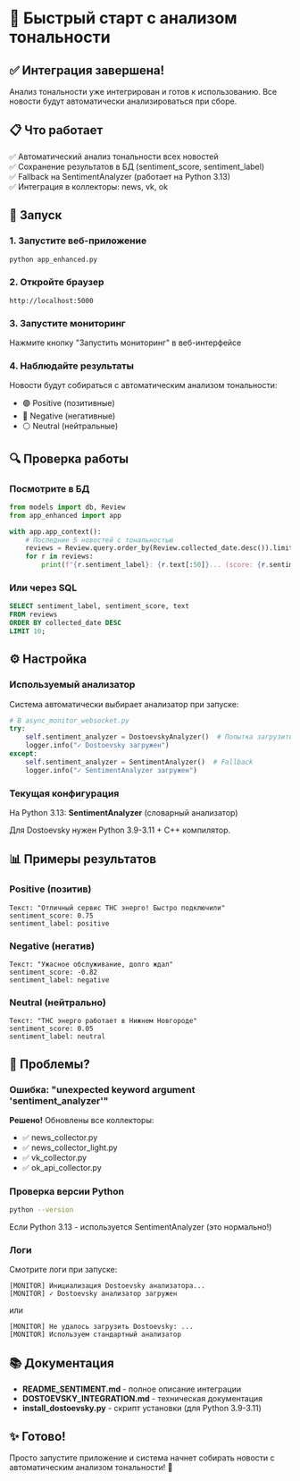 # 🚀 Быстрый старт с анализом тональности

## ✅ Интеграция завершена!

Анализ тональности уже интегрирован и готов к использованию. Все новости будут автоматически анализироваться при сборе.

## 📋 Что работает

✅ Автоматический анализ тональности всех новостей  
✅ Сохранение результатов в БД (sentiment_score, sentiment_label)  
✅ Fallback на SentimentAnalyzer (работает на Python 3.13)  
✅ Интеграция в коллекторы: news, vk, ok

## 🎯 Запуск

### 1. Запустите веб-приложение

```bash
python app_enhanced.py
```

### 2. Откройте браузер

```
http://localhost:5000
```

### 3. Запустите мониторинг

Нажмите кнопку "Запустить мониторинг" в веб-интерфейсе

### 4. Наблюдайте результаты

Новости будут собираться с автоматическим анализом тональности:
- 🟢 Positive (позитивные)
- 🔴 Negative (негативные)  
- ⚪ Neutral (нейтральные)

## 🔍 Проверка работы

### Посмотрите в БД

```python
from models import db, Review
from app_enhanced import app

with app.app_context():
    # Последние 5 новостей с тональностью
    reviews = Review.query.order_by(Review.collected_date.desc()).limit(5).all()
    for r in reviews:
        print(f"{r.sentiment_label}: {r.text[:50]}... (score: {r.sentiment_score})")
```

### Или через SQL

```sql
SELECT sentiment_label, sentiment_score, text 
FROM reviews 
ORDER BY collected_date DESC 
LIMIT 10;
```

## ⚙️ Настройка

### Используемый анализатор

Система автоматически выбирает анализатор при запуске:

```python
# В async_monitor_websocket.py
try:
    self.sentiment_analyzer = DostoevskyAnalyzer()  # Попытка загрузить
    logger.info("✓ Dostoevsky загружен")
except:
    self.sentiment_analyzer = SentimentAnalyzer()  # Fallback
    logger.info("✓ SentimentAnalyzer загружен")
```

### Текущая конфигурация

На Python 3.13: **SentimentAnalyzer** (словарный анализатор)

Для Dostoevsky нужен Python 3.9-3.11 + C++ компилятор.

## 📊 Примеры результатов

### Positive (позитив)
```
Текст: "Отличный сервис ТНС энерго! Быстро подключили"
sentiment_score: 0.75
sentiment_label: positive
```

### Negative (негатив)
```
Текст: "Ужасное обслуживание, долго ждал"
sentiment_score: -0.82
sentiment_label: negative
```

### Neutral (нейтрально)
```
Текст: "ТНС энерго работает в Нижнем Новгороде"
sentiment_score: 0.05
sentiment_label: neutral
```

## 🐛 Проблемы?

### Ошибка: "unexpected keyword argument 'sentiment_analyzer'"

**Решено!** Обновлены все коллекторы:
- ✅ news_collector.py
- ✅ news_collector_light.py
- ✅ vk_collector.py
- ✅ ok_api_collector.py

### Проверка версии Python

```bash
python --version
```

Если Python 3.13 - используется SentimentAnalyzer (это нормально!)

### Логи

Смотрите логи при запуске:
```
[MONITOR] Инициализация Dostoevsky анализатора...
[MONITOR] ✓ Dostoevsky анализатор загружен
```
или
```
[MONITOR] Не удалось загрузить Dostoevsky: ...
[MONITOR] Используем стандартный анализатор
```

## 📚 Документация

- **README_SENTIMENT.md** - полное описание интеграции
- **DOSTOEVSKY_INTEGRATION.md** - техническая документация
- **install_dostoevsky.py** - скрипт установки (для Python 3.9-3.11)

## ✨ Готово!

Просто запустите приложение и система начнет собирать новости с автоматическим анализом тональности! 🎉
